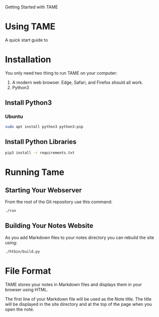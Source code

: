 Getting Started with TAME


# Using TAME
A quick start guide to 


# Installation
You only need two thing to run TAME on your computer:

1. A modern web browser. Edge, Safari, and Firefox should all work.
2. Python3

## Install Python3
### Ubuntu
```bash
sudo apt install python3 python3-pip
```

## Install Python Libraries
```bash
pip3 install -r requirements.txt
```


# Running Tame
## Starting Your Webserver
From the root of the Git repository use this command:
```bash
./run
```

## Building Your Notes Website
As you add Markdown files to your notes directory you can rebuild the site using:
```bash
./htbin/build.py
```


# File Format
TAME stores your notes in Markdown files and displays them in your browser using HTML.

The first line of your Markdown file will be used as the Note title.
The title will be displayed in the site directory and at the top of the page when you open the note.
